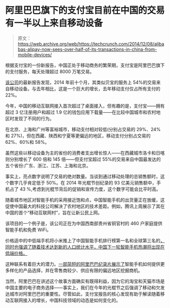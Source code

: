 # 阿里巴巴旗下的支付宝目前在中国的交易有一半以上来自移动设备 

> 原文：<https://web.archive.org/web/https://techcrunch.com/2014/12/08/alibabas-alipay-now-sees-over-half-of-its-transactions-in-china-from-mobile-devices/>

根据支付宝的一份新报告，中国正处于移动商务的繁荣期，支付宝是阿里巴巴旗下的支付服务，每天处理超过 8000 万笔交易。

[该公司](https://web.archive.org/web/20221205191618/https://www.alipay.com/)的最新报告发现，2014 年前十个月，其类似贝宝的服务上 54%的交易来自移动设备。与去年相比，这是一个巨大的增长，去年移动支付仅占所有支付的 22%。

今年，中国的移动互联网接入首次超过了桌面接入，但有趣的是，支付宝——拥有超过 3 亿注册用户和超过 1.9 亿的钱包应用下载量——在比较中国城市和农村地区时发现了不同的行为。

在北京、上海和广州等富裕城市，移动支付相对较低(分别占交易的 29%、24%和 27%)，但在西藏、陕西和宁夏等更偏远的地区，移动支付分别占交易的 62%、60%和 58%。

虽然这些以移动设备为主的省份的消费者支出增长惊人——在西藏城市洛卡和日喀则分别增长了 600 倍和 145 倍——但支付宝超过 55%的交易来自中国最发达的五个省份:广东、浙江、江苏、上海和北京。

事实上，亮点数字说明了交易的绝对数量。当谈到通过移动处理的总销售额时，这个数字几乎肯定低于 50%。在 2014 年光棍节创纪录的 93 亿美元销售额中，手机占了 43 %,考虑到光棍节背后的促销和宣传力度，这个数字可能会比平时高。

随着城市地区对智能手机的采用接近饱和点，中国智能手机的出货量正在放缓，这促使中国最大的科技公司解决了农村地区的技术差距。例如，腾讯上周展示了其在中国的首个“移动互联网村”，旨在让新公民上网。

该项目的一个例子是，该公司正在为中国西南部贵州省铜官村的 460 户家庭提供智能手机和免费 WiFi。

价格适中的中低端手机将小米推上了中国智能手机排行榜第一名和全球第三名的[，同时也强调了随着技术达到新的人口统计水平，中国下一轮智能手机热潮将出现在低端价格。](https://web.archive.org/web/20221205191618/https://beta.techcrunch.com/2014/10/29/xiaomi-now-the-worlds-third-biggest-smartphone-maker-says-idc/)

这种联系有着巨大的潜力。[一部简短的阿里巴巴纪录片展示了](https://web.archive.org/web/20221205191618/http://alizila.synapticdigital.com/Alizila-Video-Library/Alizila-News/rural-mobile-commerce-is-booming-in-china/a/6e9fc201-6c39-40c3-9792-af0cb52663b5)智能手机如何提供更多样化的产品选择，并在零售商较少、供应有限的偏远地区挖掘商机。

当然，阿里巴巴在讲述这个故事方面确实有既得利益，因为它的淘宝和天猫市场是中国主要的电子商务选择——事实上，我们在今年的光棍节之后强调了移动和欠发达城市对阿里巴巴的重要性。尽管如此，支付宝报告的核心发现有助于解读随着移动互联网接入的增长，中国科技领域的动态是如何变化的。